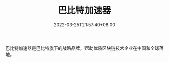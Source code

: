﻿---
weight: 
title: "巴比特加速器"
description: "巴比特加速器是巴比特旗下的战略品牌，帮助优质区块链技术企业在中国和全球落地"
date: 2022-03-25T21:57:40+08:00
lastmod: 2022-03-25T16:45:40+08:00
draft: false
authors: ["Metabd"]
featuredImage: "babitejiasuqi.png"
link: ""
tags: ["投资机构","巴比特加速器"]
categories: ["navigation"]
navigation: ["投资机构"]
lightgallery: true
toc: true
pinned: false
recommend: false
recommend1: false
---
巴比特加速器是巴比特旗下的战略品牌，帮助优质区块链技术企业在中国和全球落地。
